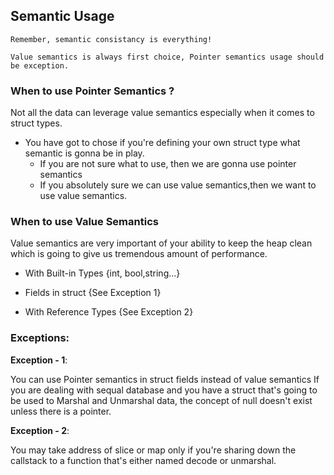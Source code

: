 ## Semantic Usage
    Remember, semantic consistancy is everything!

    Value semantics is always first choice, Pointer semantics usage should be exception.  
### When to use Pointer Semantics ?

Not all the data can leverage value semantics especially when it comes to struct types.

* You have got to chose if you're defining your own struct type what semantic is gonna be in play.
    * If you are not sure what to use, then we are gonna use pointer semantics
    * If you absolutely sure we can use value semantics,then we want to use value semantics.


 

### When to use Value Semantics 

Value semantics are very important of your ability to keep the heap clean which is going to give us tremendous amount of performance.

* With Built-in Types {int, bool,string...}

* Fields in struct {See Exception 1}

* With Reference Types {See Exception 2}

### Exceptions:

**Exception - 1**: 

You can use Pointer semantics in struct fields instead of value semantics If you are dealing with sequal database and you have a struct that's going to be used to Marshal and Unmarshal data, the concept of null doesn't exist unless there is a pointer.

**Exception - 2**:

You may take address of slice or map only if you're sharing down the callstack to a function that's either named decode or unmarshal.
 